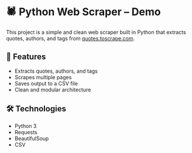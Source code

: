 # 🕷️ Python Web Scraper –  Demo

This project is a simple and clean web scraper built in Python that extracts quotes, authors, and tags from [quotes.toscrape.com](http://quotes.toscrape.com).

## 📌 Features

- Extracts quotes, authors, and tags
- Scrapes multiple pages
- Saves output to a CSV file
- Clean and modular architecture

## 🛠️ Technologies

- Python 3
- Requests
- BeautifulSoup
- CSV
